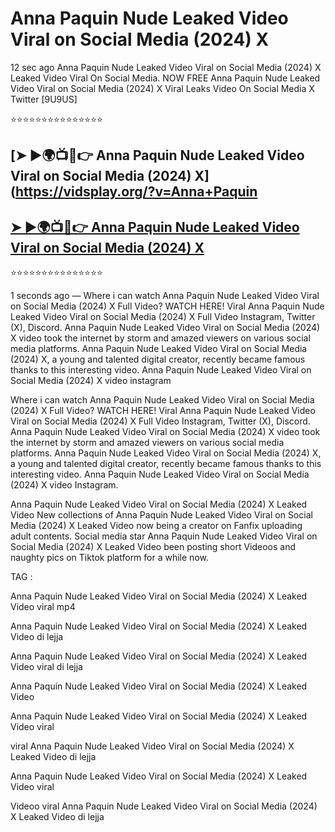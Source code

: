 ﻿# Anna Paquin Nude Leaked Video Viral on Social Media (2024) X



12 sec ago Anna Paquin Nude Leaked Video Viral on Social Media (2024) X Leaked Video Viral On Social Media. NOW FREE Anna Paquin Nude Leaked Video Viral on Social Media (2024) X Viral Leaks Video On Social Media X Twitter [9U9US]

⭐⭐⭐⭐⭐⭐⭐⭐⭐⭐⭐⭐⭐⭐⭐

## [➤ ►🌍📺📱👉 Anna Paquin Nude Leaked Video Viral on Social Media (2024) X](https://vidsplay.org/?v=Anna+Paquin

## [➤ ►🌍📺📱👉 Anna Paquin Nude Leaked Video Viral on Social Media (2024) X](https://vidsplay.org/?v=Anna+Paquin)


⭐⭐⭐⭐⭐⭐⭐⭐⭐⭐⭐⭐⭐⭐⭐



1 seconds ago — Where i can watch Anna Paquin Nude Leaked Video Viral on Social Media (2024) X Full Video? WATCH HERE! Viral Anna Paquin Nude Leaked Video Viral on Social Media (2024) X Full Video Instagram, Twitter (X), Discord. Anna Paquin Nude Leaked Video Viral on Social Media (2024) X video took the internet by storm and amazed viewers on various social media platforms. Anna Paquin Nude Leaked Video Viral on Social Media (2024) X, a young and talented digital creator, recently became famous thanks to this interesting video. Anna Paquin Nude Leaked Video Viral on Social Media (2024) X video instagram

Where i can watch Anna Paquin Nude Leaked Video Viral on Social Media (2024) X Full Video? WATCH HERE! Viral Anna Paquin Nude Leaked Video Viral on Social Media (2024) X Full Video Instagram, Twitter (X), Discord. Anna Paquin Nude Leaked Video Viral on Social Media (2024) X video took the internet by storm and amazed viewers on various social media platforms. Anna Paquin Nude Leaked Video Viral on Social Media (2024) X, a young and talented digital creator, recently became famous thanks to this interesting video. Anna Paquin Nude Leaked Video Viral on Social Media (2024) X video Instagram.

Anna Paquin Nude Leaked Video Viral on Social Media (2024) X Leaked Video New collections of Anna Paquin Nude Leaked Video Viral on Social Media (2024) X Leaked Video now being a creator on Fanfix uploading adult contents. Social media star Anna Paquin Nude Leaked Video Viral on Social Media (2024) X Leaked Video been posting short Videoos and naughty pics on Tiktok platform for a while now.

TAG :

 

Anna Paquin Nude Leaked Video Viral on Social Media (2024) X Leaked Video viral mp4

 

Anna Paquin Nude Leaked Video Viral on Social Media (2024) X Leaked Video di lejja

 

Anna Paquin Nude Leaked Video Viral on Social Media (2024) X Leaked Video viral di lejja

 

Anna Paquin Nude Leaked Video Viral on Social Media (2024) X Leaked Video

 

Anna Paquin Nude Leaked Video Viral on Social Media (2024) X Leaked Video viral

 

viral Anna Paquin Nude Leaked Video Viral on Social Media (2024) X Leaked Video di lejja

 

Anna Paquin Nude Leaked Video Viral on Social Media (2024) X Leaked Video viral

 

Videoo viral Anna Paquin Nude Leaked Video Viral on Social Media (2024) X Leaked Video di lejja